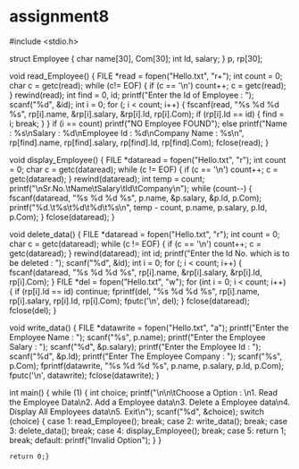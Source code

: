 # assignment8
#include <stdio.h>

struct Employee
{
    char name[30], Com[30];
    int Id, salary;
} p, rp[30];

void read_Employee()
{
    FILE *read = fopen("Hello.txt", "r+");
    int count = 0;
    char c = getc(read);
    while (c!= EOF)
    {
        if (c == '\n')
            count++;
        c = getc(read);
    }
    rewind(read);
    int find = 0, id;
    printf("Enter the Id of Employee : ");
    scanf("%d", &id);
    int i = 0;
    for (; i < count; i++)
    {
        fscanf(read, "%s %d %d %s", rp[i].name, &rp[i].salary, &rp[i].Id, rp[i].Com);
        if (rp[i].Id == id)
        {
            find = i;
            break;
        }
    }
    if (i == count)
        printf("NO Employee FOUND");
    else
        printf("Name : %s\nSalary : %d\nEmployee Id : %d\nCompany Name : %s\n", rp[find].name, rp[find].salary, rp[find].Id, rp[find].Com);
    fclose(read);
}

void display_Employee()
{
    FILE *dataread = fopen("Hello.txt", "r");
    int count = 0;
    char c = getc(dataread);
    while (c != EOF)
    {
        if (c == '\n')
            count++;
        c = getc(dataread);
    }
    rewind(dataread);
    int temp = count;
    printf("\nSr.No.\tName\tSalary\tId\tCompany\n");
    while (count--)
    {
        fscanf(dataread, "%s %d %d %s", p.name, &p.salary, &p.Id, p.Com);
        printf("%d.\t%s\t%d\t%d\t%s\n", temp - count, p.name, p.salary, p.Id, p.Com);
    }
    fclose(dataread);
}

void delete_data()
{
    FILE *dataread = fopen("Hello.txt", "r");
    int count = 0;
    char c = getc(dataread);
    while (c != EOF)
    {
        if (c == '\n')
            count++;
        c = getc(dataread);
    }
    rewind(dataread);
    int id;
    printf("Enter the Id No. which is to be deleted : ");
    scanf("%d", &id);
    int i = 0;
    for (; i < count; i++)
    {
        fscanf(dataread, "%s %d %d %s", rp[i].name, &rp[i].salary, &rp[i].Id, rp[i].Com);
    }
    FILE *del = fopen("Hello.txt", "w");
    for (int i = 0; i < count; i++)
    {
        if (rp[i].Id == id)
            continue;
        fprintf(del, "%s %d %d %s", rp[i].name, rp[i].salary, rp[i].Id, rp[i].Com);
        fputc('\n', del);
    }
    fclose(dataread);
    fclose(del);
}

void write_data()
{
    FILE *datawrite = fopen("Hello.txt", "a");
    printf("Enter the Employee Name : ");
    scanf("%s", p.name);
    printf("Enter the Employee Salary : ");
    scanf("%d", &p.salary);
    printf("Enter the Employee Id : ");
    scanf("%d", &p.Id);
    printf("Enter The Employee Company : ");
    scanf("%s", p.Com);
    fprintf(datawrite, "%s %d %d %s", p.name, p.salary, p.Id, p.Com);
    fputc('\n', datawrite);
    fclose(datawrite);
}

int main()
{
    while (1)
    {
        int choice;
        printf("\n\n\tChoose a Option : \n1. Read the Employee Data\n2. Add a Employee data\n3. Delete a Employee data\n4. Display All Employees data\n5. Exit\n");
        scanf("%d", &choice);
        switch (choice)
        {
        case 1:
            read_Employee();
            break;
        case 2:
            write_data();
            break;
        case 3:
            delete_data();
            break;
        case 4:
            display_Employee();
            break;
        case 5:
            return 1;
            break;
        default:
            printf("Invalid Option");
        }
    }

    return 0;}

